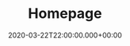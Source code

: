 ---
layout: blocks
title: Homepage
date: 2020-03-22T22:00:00.000+00:00
page_sections:
- template: navigation-header
  block: header-1
  logo: "/uploads/2020/03/27/corona.png"
  navigation:
  - link: "/"
    link_text: Home
  - link: "#about"
    link_text: About
  - link: /faqs.html
    link_text: FAQs
  - link: https://phidatalab.org
    link_text: Team
- template: title
  block: hero-1
  heading: Covid Collab Privacy Policy
- template: intro
  block: one-column-1
  heading: ''
  content: "Covid Collab is developed by the RADAR-base Team at Precision Health Informatics Data Lab (PHIDL / PHIDataLab) which is a research group at King's College London. This privacy policy will explain how our organization uses the personal data we collect from you when you use our website and Mass Science application as part of the study."
- template: topics
  block: faqs-1
  title: Topics
  faqs:
  - answer: "[What data do we collect?](#what-data)"
  - answer: "[How do we collect your data](#how-data)"
  - answer: "[How will we use your data](#how-use)"
  - answer: "[How do we store your data](#how-store)"
  - answer: "[What are your data protection rights?](#data-rights)"
  - answer: "[What are cookies?](#cookies)"
  - answer: "[How do we use cookies?](#cookies-how)"
  - answer: "[What types of cookies do we use?](#cookies-used)"
  - answer: "[How to manage your cookies](#cookies-manage)"
  - answer: "[Privacy policies of other websites](#privacy-other)"
  - answer: "[Changes to our privacy policy](#privacy-changes)"
  - answer: "[How to contact us](#contact)"
  - answer: "[How to contact the appropriate authorities](#contact-authority)"
- template: what-data
  block: faqs-1
  title: "<a id='what-data'>What data do we collect?</a>"
  faqs:
  - question: 
    answer: '
    Our group collects the following data:
    <br /><br />

     - Personal identification information (Name, email address, age etc.)

     - Location coordinates

     - Wellbeing and health surveys'
- template: how-data
  block: faqs-1
  title: "<a id='how-data'>How do we collect your data</a>"
  faqs:
    - answer: '
    You directly provide our group the data we collect. We collect data and process data when you:
    <br /><br />

    * Register online through the application.

    * Voluntarily complete a health or wellbeing survey

    * When you provide feedback or contact us through email or the mobile application store pages.

    * Through background tracking of location coordinates if you enable collection through the app.

    * Use or view our website via your browser’s cookies.


    Covid Collab, through the Mass Sci app, can also receive data from third party services where you have explicitly connected your account. For example: Heart rate, sleep, and steps are received from Fitbit if you chose to authorize use to access your Fitbit data through the app.'
- template: how-use
  block: faqs-1
  title: "<a id='how-use'>How will we use your data?</a>"
  faqs:
    - answer: '
    Covid Collab collects your data so that we can analyse it in order to answer important questions on:

    * The effect of the Covid-19 outbreak on mental health

    * The symptomology of Covid-19

    * The prevalence and spread of Covid-19


    If you agree, our group will share an anonymised copy of your data with other research groups at the conclusion of the study.'
- template: how-store
  block: faqs-1
  title: "<a id='how-store'>How do we store your data?</a>"
  faqs:
    - answer: "Covid Collab securely stores your data on the Google Cloud platform and on encrypted servers at King's College London. Only pseudo-anonymised and processed data will be available to analysts; actual location coordinates will be stored encrypted and only accessed to process into pseudo-anonymised metrics. Covid Collab will keep your personal data for 2 years. Once this time period has expired, we will delete your personal data."
- template: data-rights
  block: faqs-1
  title: "<a id='data-rights'>What are your data protection rights?</a>"
  faqs:
    - answer: '
    Covid Collab would like to make sure you are fully aware of all of your data protection rights. Every user is entitled to the following:


    **The right to access** – You have the right to request Covid Collab for copies of your personal data. We may charge you a small fee for this service.


    **The right to rectification** – You have the right to request that Covid Collab correct any information you believe is inaccurate. You also have the right to request Covid Collab to complete the information you believe is incomplete.


    **The right to erasure** – You have the right to request that Covid Collab erase your personal data, under certain conditions.


    **The right to restrict processing** – You have the right to request that Covid Collab restrict the processing of your personal data, under certain conditions.


    **The right to object to processing** – You have the right to object to Covid Collab’s processing of your personal data, under certain conditions.


    **The right to data portability** – You have the right to request that Covid Collab transfer the data that we have collected to another organization, or directly to you, under certain conditions.

    <br /><br />
    If you make a request, we have one month to respond to you. If you would like to exercise any of these rights, please contact us 
    <br />
    **At our email**: [covid-collab@kcl.ac.uk](covid-collab@kcl.ac.uk)<br />
    **Call us at**: +44 (0)20 7848 0951 <br />
    **Or write to us**: <br />
    PHIDatalab <br />
    Department of Biostatistics & Health Informatics <br />
    SGDP Centre, PO80, IoPPN <br />
    King’s College London <br />
    De Crespigny Park, Denmark Hill <br />
    London SE5 8AF'
- template: cookies
  block: faqs-1
  title: "<a id='cookies'>Cookies</a>"
  faqs:
    - answer: 'Cookies are text files placed on your computer to collect standard Internet log information and visitor behavior information. When you visit our websites, we may collect information from you automatically through cookies or similar technology.


    For further information, visit [allaboutcookies.org](allaboutcookies.org).'
- template: cookies-how
  block: faqs-1
  title: "<a id='cookies-how'>How do we use cookies</a>"
  faqs:
    - answer: '
    CoViD Collab uses cookies in a range of ways to improve your experience on our website, including:

    * Keeping you signed in

    * Understanding how you use our website'
- template: cookies-used
  block: faqs-1
  title: "<a id='cookies-used'>What types of cookies do we use?</a>"
  faqs:
    - answer: '
      There are a number of different types of cookies, however, our website uses:


      **Functionality** – Covid Collab uses these cookies so that we recognize you on our website and remember your previously selected preferences. These could include what language you prefer and location you are in. A mix of first-party and third-party cookies are used.'
- template: cookies-manage
  block: faqs-1
  title: "<a id='cookies-manage'>How to manage cookies</a>"
  faqs:
    - answer: 'You can set your browser not to accept cookies, and the above website tells you how to remove cookies from your browser. However, in a few cases, some of our website features may not function as a result.'
- template: privacy-other
  block: faqs-1
  title: "<a id='privacy-other'>Privacy policies of other websites</a>"
  faqs:
    - answer: 'The Covid Collab website contains links to other websites. Our privacy policy applies only to our website, so if you click on a link to another website, you should read their privacy policy.'
- template: privacy-changes
  block: faqs-1
  title: "<a id='privacy-changes'>Changes to our privacy policy</a>"
  faqs:
    - answer: 'Covid Collab keeps its privacy policy under regular review and places any updates on this web page. This privacy policy was last updated on 05 June 2020.'
- template: contact
  block: faqs-1
  title: "<a id='contact'>How to contact us</a>"
  faqs:
    - answer: 'If you have any questions about CoViD Collab’s privacy policy, the data we hold on you, or you would like to exercise one of your data protection rights, please do not hesitate to contact us.


    **At our email**: [covid-collab@kcl.ac.uk](covid-collab@kcl.ac.uk)<br />
    **Call us at**: +44 (0)20 7848 0951 <br />
    **Or write to us**: <br />
    PHIDatalab <br />
    Department of Biostatistics & Health Informatics <br />
    SGDP Centre, PO80, IoPPN <br />
    King’s College London <br />
    De Crespigny Park, Denmark Hill <br />
    London SE5 8AF'
- template: contact-authority
  block: faqs-1
  title: "<a id='contact-authority'>How to contact the appropriate authority</a>"
  faqs:
    - answer: '
Should you wish to report a complaint or if you feel that we have not addressed your concern in a satisfactory manner, you may contact the Information Commissioner’s Office.


**Email**: [casework@ico.org.uk](mailto:casework@ico.org.uk)


**Website address**: [https://ico.org.uk/](https://ico.org.uk/ "https://ico.org.uk/")'
---